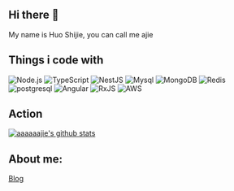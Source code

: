 ## Hi there 👋

My name is Huo Shijie, you can call me ajie

## Things i code with

![Node.js](https://img.shields.io/badge/Node.js-green?style=for-the-badge&logo=node.js&logoColor=white)
![TypeScript](https://img.shields.io/badge/TypeScript-3178C6?style=for-the-badge&logo=typescript&logoColor=white)
![NestJS](https://img.shields.io/badge/NestJS-ea2845?style=for-the-badge&logo=nestjs&logoColor=white)
![Mysql](https://img.shields.io/badge/MySQL-4479A1?style=for-the-badge&logo=mysql&logoColor=white)
![MongoDB](https://img.shields.io/badge/MongoDB-brightgreen?style=for-the-badge&logo=mongodb&logoColor=white)
![Redis](https://img.shields.io/badge/Redis-red?style=for-the-badge&logo=redis&logoColor=white)
![postgresql](https://img.shields.io/badge/postgresql-4169E1?style=for-the-badge&logo=postgresql&logoColor=white)
![Angular](https://img.shields.io/badge/Angular-E0234E?style=for-the-badge&logo=Angular&logoColor=white)
![RxJS](https://img.shields.io/badge/-RxJs-B7178C?style=for-the-badge&logo=reactivex&logoColor=white)
![AWS](https://img.shields.io/badge/aws-cloud-FF9900?logo=amazon-aws&style=for-the-badge&logoColor=white&labelColor=orange)

## Action
[![aaaaaajie's github stats](https://github-readme-stats.vercel.app/api?username=aaaaaajie&show_icons=true&hide=stars)](https://camo.githubusercontent.com/94c36fa17551143310e5979487a50cf9a194679e/68747470733a2f2f6769746875622d726561646d652d73746174732e76657263656c2e6170702f6170693f757365726e616d653d6161616161616a69652673686f775f69636f6e733d74727565)

## About me:
[Blog](https://aaaaaajie.github.io/about/)

